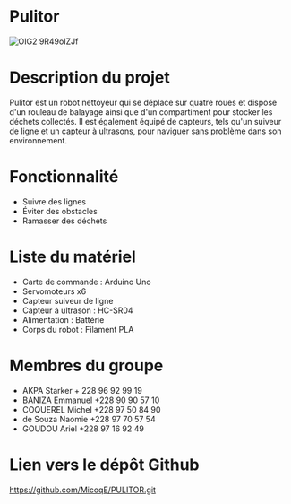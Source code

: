 # Pulitor
![OIG2 9R49oIZJf](https://github.com/MicoqE/PULITOR/assets/124099112/1f0eecdb-3bdb-4c9f-8592-60874c8e613b)


# Description du projet
Pulitor est un robot nettoyeur qui se déplace sur quatre roues et dispose d'un rouleau de balayage ainsi que d'un compartiment pour stocker les déchets collectés. Il est également équipé de capteurs, tels qu'un suiveur de ligne et un capteur à ultrasons, pour naviguer sans problème dans son environnement.

# Fonctionnalité
- Suivre des lignes
- Éviter des obstacles
- Ramasser des déchets

# Liste du matériel
- Carte de commande : Arduino Uno
- Servomoteurs x6
- Capteur suiveur de ligne
- Capteur à ultrason : HC-SR04
- Alimentation : Battérie 
- Corps du robot : Filament PLA

# Membres du groupe
- AKPA Starker + 228 96 92 99 19
- BANIZA Emmanuel +228 90 90 57 10
- COQUEREL Michel +228 97 50 84 90
- de Souza Naomie +228 97 70 57 54
- GOUDOU Ariel +228 97 16 92 49

# Lien vers le dépôt Github
 https://github.com/MicoqE/PULITOR.git 
